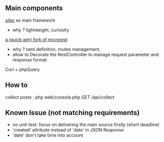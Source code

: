 ## Main components
[silex](http://silex.sensiolabs.org/) as main framework
* why ? lightweight, curiosity

[a (quick win) fork of microrest](https://github.com/scottie34/microrest.php)
* why ? raml definition, routes management,
* allow to Decorate the RestController to manage request parameter and response format

Curl + phpQuery

## How to
collect posts : php web/console.php GET /api/collect

## Known Issue (not matching requirements)
* no unit-test: focus on delivering the main source firstly (short deadline)
* 'created' attribute instead of 'date' in JSON Response
* 'date' don't take time into account
